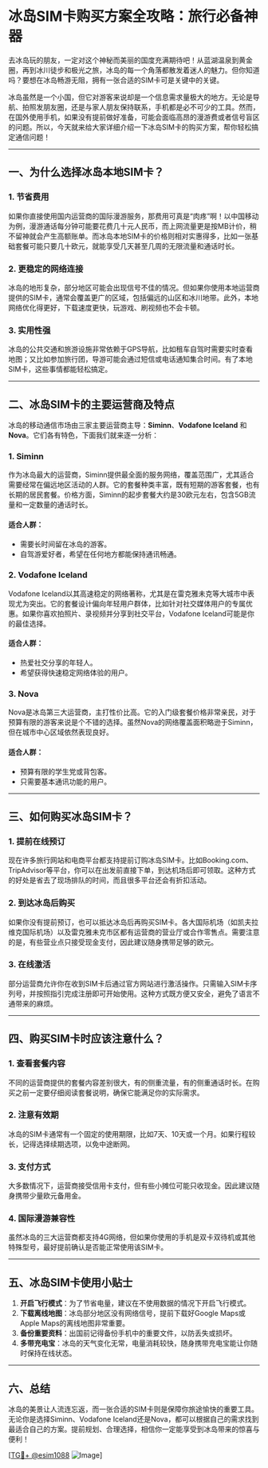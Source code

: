 # 冰岛SIM卡购买方案全攻略：旅行必备神器

去冰岛玩的朋友，一定对这个神秘而美丽的国度充满期待吧！从蓝湖温泉到黄金圈，再到冰川徒步和极光之旅，冰岛的每一个角落都散发着迷人的魅力。但你知道吗？要想在冰岛畅游无阻，拥有一张合适的SIM卡可是关键中的关键。

冰岛虽然是一个小国，但它对游客来说却是一个信息需求量极大的地方。无论是导航、拍照发朋友圈，还是与家人朋友保持联系，手机都是必不可少的工具。然而，在国外使用手机，如果没有提前做好准备，可能会面临高昂的漫游费或者信号盲区的问题。所以，今天就来给大家详细介绍一下冰岛SIM卡的购买方案，帮你轻松搞定通信问题！

---

## 一、为什么选择冰岛本地SIM卡？

### 1. 节省费用
如果你直接使用国内运营商的国际漫游服务，那费用可真是“肉疼”啊！以中国移动为例，漫游通话每分钟可能要花费几十元人民币，而上网流量更是按MB计价，稍不留神就会产生高额账单。而冰岛本地SIM卡的价格则相对实惠得多，比如一张基础套餐可能只要几十欧元，就能享受几天甚至几周的无限流量和通话时长。

### 2. 更稳定的网络连接
冰岛的地形复杂，部分地区可能会出现信号不佳的情况。但如果你使用本地运营商提供的SIM卡，通常会覆盖更广的区域，包括偏远的山区和冰川地带。此外，本地网络优化得更好，下载速度更快，玩游戏、刷视频也不会卡顿。

### 3. 实用性强
冰岛的公共交通和旅游设施非常依赖于GPS导航，比如租车自驾时需要实时查看地图；又比如参加旅行团，导游可能会通过短信或电话通知集合时间。有了本地SIM卡，这些事情都能轻松搞定。

---

## 二、冰岛SIM卡的主要运营商及特点

冰岛的移动通信市场由三家主要运营商主导：**Siminn**、**Vodafone Iceland** 和 **Nova**。它们各有特色，下面我们就来逐一分析：

### 1. Siminn
作为冰岛最大的运营商，Siminn提供最全面的服务网络，覆盖范围广，尤其适合需要经常在偏远地区活动的人群。它的套餐种类丰富，既有短期的游客套餐，也有长期的居民套餐。价格方面，Siminn的起步套餐大约是30欧元左右，包含5GB流量和一定数量的通话时长。

#### 适合人群：
- 需要长时间留在冰岛的游客。
- 自驾游爱好者，希望在任何地方都能保持通讯畅通。

### 2. Vodafone Iceland
Vodafone Iceland以其高速稳定的网络著称，尤其是在雷克雅未克等大城市中表现尤为突出。它的套餐设计偏向年轻用户群体，比如针对社交媒体用户的专属优惠。如果你喜欢拍照片、录视频并分享到社交平台，Vodafone Iceland可能是你的最佳选择。

#### 适合人群：
- 热爱社交分享的年轻人。
- 希望获得快速稳定网络体验的用户。

### 3. Nova
Nova是冰岛第三大运营商，主打性价比高。它的入门级套餐价格非常亲民，对于预算有限的游客来说是个不错的选择。虽然Nova的网络覆盖面积略逊于Siminn，但在城市中心区域依然表现良好。

#### 适合人群：
- 预算有限的学生党或背包客。
- 只需要基本通讯功能的用户。

---

## 三、如何购买冰岛SIM卡？

### 1. 提前在线预订
现在许多旅行网站和电商平台都支持提前订购冰岛SIM卡。比如Booking.com、TripAdvisor等平台，你可以在出发前直接下单，到达机场后即可领取。这种方式的好处是省去了现场排队的时间，而且很多平台还会有折扣活动。

### 2. 到达冰岛后购买
如果你没有提前预订，也可以抵达冰岛后再购买SIM卡。各大国际机场（如凯夫拉维克国际机场）以及雷克雅未克市区都有运营商的营业厅或合作零售点。需要注意的是，有些营业点只接受现金支付，因此建议随身携带足够的欧元。

### 3. 在线激活
部分运营商允许你在收到SIM卡后通过官方网站进行激活操作。只需输入SIM卡序列号，并按照指引完成注册即可开始使用。这种方式既方便又安全，避免了语言不通带来的麻烦。

---

## 四、购买SIM卡时应该注意什么？

### 1. 查看套餐内容
不同的运营商提供的套餐内容差别很大，有的侧重流量，有的侧重通话时长。在购买之前一定要仔细阅读套餐说明，确保它能满足你的实际需求。

### 2. 注意有效期
冰岛的SIM卡通常有一个固定的使用期限，比如7天、10天或一个月。如果行程较长，记得选择续期选项，以免中途断网。

### 3. 支付方式
大多数情况下，运营商接受信用卡支付，但有些小摊位可能只收现金。因此建议随身携带少量欧元备用金。

### 4. 国际漫游兼容性
虽然冰岛的三大运营商都支持4G网络，但如果你使用的手机是双卡双待机或其他特殊型号，最好提前确认是否能正常使用该SIM卡。

---

## 五、冰岛SIM卡使用小贴士

1. **开启飞行模式**：为了节省电量，建议在不使用数据的情况下开启飞行模式。
2. **下载离线地图**：冰岛部分地区没有网络信号，提前下载好Google Maps或Apple Maps的离线地图非常重要。
3. **备份重要资料**：出国前记得备份手机中的重要文件，以防丢失或损坏。
4. **多带充电宝**：冰岛的天气变化无常，电量消耗较快，随身携带充电宝能让你随时保持在线状态。

---

## 六、总结

冰岛的美景让人流连忘返，而一张合适的SIM卡则是保障你旅途愉快的重要工具。无论你是选择Siminn、Vodafone Iceland还是Nova，都可以根据自己的需求找到最适合自己的方案。提前规划、合理选择，相信你一定能享受到冰岛带来的惊喜与便利！

[[TG💪+ @esim1088](https://t.me/s/esim1088) ![Image](https://i.postimg.cc/4NQfJmqS/Snipaste-2025-05-13-00-14-12.png)]